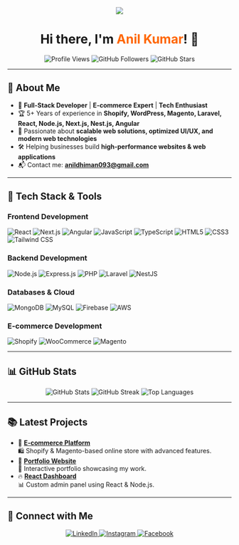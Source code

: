 <!-- Banner -->
<p align="center">
  <img src="https://readme-typing-svg.herokuapp.com?size=25&width=600&lines=🚀+Full-Stack+Developer+with+5%2B+Years+Experience;🛒+Shopify+|+Magento+|+WordPress+|+Laravel;⚡+Building+Scalable+Web+Apps;💡+Expert+in+React+|+Node.js+|+Next.js;📈+Passionate+about+E-commerce+and+Tech+Solutions">
</p>

<h1 align="center">Hi there, I'm <span style="color:#ff6600;">Anil Kumar</span>! 👋</h1>

<p align="center">
  <img src="https://komarev.com/ghpvc/?username=_anilkumar&label=Profile%20Views&color=blueviolet&style=flat" alt="Profile Views"/>
  <img src="https://img.shields.io/github/followers/_anilkumar?style=social" alt="GitHub Followers"/>
  <img src="https://img.shields.io/github/stars/_anilkumar?style=social" alt="GitHub Stars"/>
</p>

---

## 🌟 **About Me**
- 🎯 **Full-Stack Developer** | **E-commerce Expert** | **Tech Enthusiast**  
- 🏆 5+ Years of experience in **Shopify, WordPress, Magento, Laravel, React, Node.js, Next.js, Nest.js, Angular**  
- 🚀 Passionate about **scalable web solutions, optimized UI/UX, and modern web technologies**  
- 🛠️ Helping businesses build **high-performance websites & web applications**  
- 📬 Contact me: **[anildhiman093@gmail.com](mailto:anildhiman093@gmail.com)**  

---

## 🚀 **Tech Stack & Tools**
### **Frontend Development**
![React](https://img.shields.io/badge/-React-61DAFB?style=flat-square&logo=react&logoColor=black)
![Next.js](https://img.shields.io/badge/-Next.js-000?style=flat-square&logo=next.js)
![Angular](https://img.shields.io/badge/-Angular-DD0031?style=flat-square&logo=angular&logoColor=white)
![JavaScript](https://img.shields.io/badge/-JavaScript-F7DF1E?style=flat-square&logo=javascript&logoColor=black)
![TypeScript](https://img.shields.io/badge/-TypeScript-007ACC?style=flat-square&logo=typescript&logoColor=white)
![HTML5](https://img.shields.io/badge/-HTML5-E34F26?style=flat-square&logo=html5&logoColor=white)
![CSS3](https://img.shields.io/badge/-CSS3-1572B6?style=flat-square&logo=css3)
![Tailwind CSS](https://img.shields.io/badge/-TailwindCSS-06B6D4?style=flat-square&logo=tailwind-css&logoColor=white)

### **Backend Development**
![Node.js](https://img.shields.io/badge/-Node.js-339933?style=flat-square&logo=node.js&logoColor=white)
![Express.js](https://img.shields.io/badge/-Express.js-000?style=flat-square&logo=express)
![PHP](https://img.shields.io/badge/-PHP-777BB4?style=flat-square&logo=php&logoColor=white)
![Laravel](https://img.shields.io/badge/-Laravel-FF2D20?style=flat-square&logo=laravel&logoColor=white)
![NestJS](https://img.shields.io/badge/-NestJS-E0234E?style=flat-square&logo=nestjs&logoColor=white)

### **Databases & Cloud**
![MongoDB](https://img.shields.io/badge/-MongoDB-47A248?style=flat-square&logo=mongodb&logoColor=white)
![MySQL](https://img.shields.io/badge/-MySQL-4479A1?style=flat-square&logo=mysql&logoColor=white)
![Firebase](https://img.shields.io/badge/-Firebase-FFCA28?style=flat-square&logo=firebase)
![AWS](https://img.shields.io/badge/-AWS-FF9900?style=flat-square&logo=amazon-aws&logoColor=white)

### **E-commerce Development**
![Shopify](https://img.shields.io/badge/-Shopify-7AB55C?style=flat-square&logo=shopify&logoColor=white)
![WooCommerce](https://img.shields.io/badge/-WooCommerce-96588A?style=flat-square&logo=woocommerce&logoColor=white)
![Magento](https://img.shields.io/badge/-Magento-EE672F?style=flat-square&logo=magento&logoColor=white)

---

## 📊 **GitHub Stats**
<p align="center">
  <img src="https://github-readme-stats.vercel.app/api?username=anil_kumar&show_icons=true&theme=radical" alt="GitHub Stats"/>
  <img src="https://github-readme-streak-stats.herokuapp.com/?user=anil_kumar&theme=radical" alt="GitHub Streak"/>
  <img src="https://github-readme-stats.vercel.app/api/top-langs/?username=anil_kumar&layout=compact&theme=radical" alt="Top Languages"/>
</p>

---

## 📚 **Latest Projects**
- 🚀 **[E-commerce Platform](https://github.com/_anilkumar/ecommerce-platform)**  
  🛍️ Shopify & Magento-based online store with advanced features.  
- 🎨 **[Portfolio Website](https://github.com/_anilkumar/portfolio-website)**  
  💼 Interactive portfolio showcasing my work.  
- 🔥 **[React Dashboard](https://github.com/_anilkumar/react-dashboard)**  
  📊 Custom admin panel using React & Node.js.  

---

## 📡 **Connect with Me**
<p align="center">
<a href="https://www.linkedin.com/in/anil-kumar-713b07144" target="_blank">
  <img src="https://img.shields.io/badge/LinkedIn-%230077B5.svg?style=flat-square&logo=linkedin&logoColor=white" alt="LinkedIn"/>
</a>
<a href="https://www.instagram.com/_anil_dhiman" target="_blank">
  <img src="https://img.shields.io/badge/Instagram-%23E4405F.svg?style=flat-square&logo=instagram&logoColor=white" alt="Instagram"/>
</a>
<a href="https://www.facebook.com/anil.dhiman.148553" target="_blank">
  <img src="https://img.shields.io/badge/Facebook-%231877F2.svg?style=flat-square&logo=facebook&logoColor=white" alt="Facebook"/>
</a>
</p>
